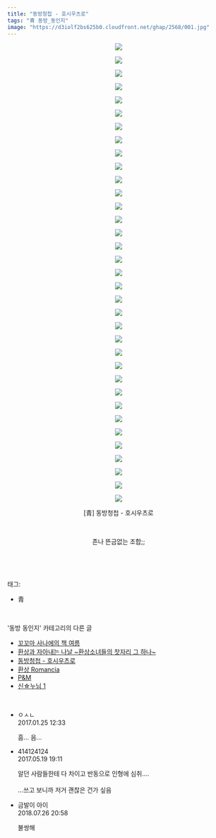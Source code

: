 ```yaml
---
title: "동방청첩 - 호시우츠로"
tags: "青 동방_동인지"
image: "https://d3iolf2bs625b0.cloudfront.net/ghap/2568/001.jpg"
---
```

<div class="article">
<p style="text-align: center; clear: none; float: none;"><img src="{{ site.imgserver3 }}/ghap/2568/001.jpg"/></p>
<p style="text-align: center; clear: none; float: none;"><img src="{{ site.imgserver3 }}/ghap/2568/002.jpg"/></p>
<p style="text-align: center; clear: none; float: none;"><img src="{{ site.imgserver3 }}/ghap/2568/003.jpg"/></p>
<p style="text-align: center; clear: none; float: none;"><img src="{{ site.imgserver3 }}/ghap/2568/004.jpg"/></p>
<p style="text-align: center; clear: none; float: none;"><img src="{{ site.imgserver3 }}/ghap/2568/005.jpg"/></p>
<p style="text-align: center; clear: none; float: none;"><img src="{{ site.imgserver3 }}/ghap/2568/006.jpg"/></p>
<p style="text-align: center; clear: none; float: none;"><img src="{{ site.imgserver3 }}/ghap/2568/007.jpg"/></p>
<p style="text-align: center; clear: none; float: none;"><img src="{{ site.imgserver3 }}/ghap/2568/008.jpg"/></p>
<p style="text-align: center; clear: none; float: none;"><img src="{{ site.imgserver3 }}/ghap/2568/009.jpg"/></p>
<p style="text-align: center; clear: none; float: none;"><img src="{{ site.imgserver3 }}/ghap/2568/010.jpg"/></p>
<p style="text-align: center; clear: none; float: none;"><img src="{{ site.imgserver3 }}/ghap/2568/011.jpg"/></p>
<p style="text-align: center; clear: none; float: none;"><img src="{{ site.imgserver3 }}/ghap/2568/012.jpg"/></p>
<p style="text-align: center; clear: none; float: none;"><img src="{{ site.imgserver3 }}/ghap/2568/013.jpg"/></p>
<p style="text-align: center; clear: none; float: none;"><img src="{{ site.imgserver3 }}/ghap/2568/014.jpg"/></p>
<p style="text-align: center; clear: none; float: none;"><img src="{{ site.imgserver3 }}/ghap/2568/015.jpg"/></p>
<p style="text-align: center; clear: none; float: none;"><img src="{{ site.imgserver3 }}/ghap/2568/016.jpg"/></p>
<p style="text-align: center; clear: none; float: none;"><img src="{{ site.imgserver3 }}/ghap/2568/017.jpg"/></p>
<p style="text-align: center; clear: none; float: none;"><img src="{{ site.imgserver3 }}/ghap/2568/018.jpg"/></p>
<p style="text-align: center; clear: none; float: none;"><img src="{{ site.imgserver3 }}/ghap/2568/019.jpg"/></p>
<p style="text-align: center; clear: none; float: none;"><img src="{{ site.imgserver3 }}/ghap/2568/020.jpg"/></p>
<p style="text-align: center; clear: none; float: none;"><img src="{{ site.imgserver3 }}/ghap/2568/021.jpg"/></p>
<p style="text-align: center; clear: none; float: none;"><img src="{{ site.imgserver3 }}/ghap/2568/022.jpg"/></p>
<p style="text-align: center; clear: none; float: none;"><img src="{{ site.imgserver3 }}/ghap/2568/023.jpg"/></p>
<p style="text-align: center; clear: none; float: none;"><img src="{{ site.imgserver3 }}/ghap/2568/024.jpg"/></p>
<p style="text-align: center; clear: none; float: none;"><img src="{{ site.imgserver3 }}/ghap/2568/025.jpg"/></p>
<p style="text-align: center; clear: none; float: none;"><img src="{{ site.imgserver3 }}/ghap/2568/026.jpg"/></p>
<p style="text-align: center; clear: none; float: none;"><img src="{{ site.imgserver3 }}/ghap/2568/027.jpg"/></p>
<p style="text-align: center; clear: none; float: none;"><img src="{{ site.imgserver3 }}/ghap/2568/028.jpg"/></p>
<p style="text-align: center; clear: none; float: none;"><img src="{{ site.imgserver3 }}/ghap/2568/029.jpg"/></p>
<p style="text-align: center; clear: none; float: none;"><img src="{{ site.imgserver3 }}/ghap/2568/030.jpg"/></p>
<p style="text-align: center; clear: none; float: none;"><img src="{{ site.imgserver3 }}/ghap/2568/031.jpg"/></p>
<p style="text-align: center; clear: none; float: none;"><img src="{{ site.imgserver3 }}/ghap/2568/032.jpg"/></p>
<p style="text-align: center; clear: none; float: none;"><img src="{{ site.imgserver3 }}/ghap/2568/033.jpg"/></p>
<p style="text-align: center; clear: none; float: none;"><img src="{{ site.imgserver3 }}/ghap/2568/034.jpg"/></p>
<p style="text-align: center; clear: none; float: none;"><img src="{{ site.imgserver3 }}/ghap/2568/035.jpg"/></p>
<p style="text-align: center; clear: none; float: none;">[青] 동방청첩 - 호시우츠로</p>
<p style="text-align: center; clear: none; float: none;"><br/></p>
<p style="text-align: center; clear: none; float: none;">존나 뜬금없는 조합;;</p>
<p><br/></p>
</div><br/>
<div class="tagTrail">
<p>태그: </p>
<ul>
<li>青</li>
</ul>
</div><br/>
<div class="another">
<p>'동방 동인지' 카테고리의 다른 글</p>
<ul>
<li><a href="/ghap_2570">꼬꼬마 사나에의 책 여름</a></li>
<li><a href="/ghap_2569">환상과 자아내는 나날 ~환상소녀들의 찻자리 그 하나~</a></li>
<li><a href="/ghap_2568">동방청첩 - 호시우츠로</a></li>
<li><a href="/ghap_2567">환상 Romancia</a></li>
<li><a href="/ghap_2566">P&amp;M</a></li>
<li><a href="/ghap_2565">신☆누님 1</a></li>
</ul>
</div><br/>
<div class="cb_module cb_fluid">
<div class="cb_wrt cb_profile">
<div class="comment">
<ul>
<li class="cb_thumb_off" id="comment14899793">
<div class="cb_comment_area">
<div class="cb_info_area">
<div class="cb_section">
<span class="cb_nick_name">ㅇㅅㄴ</span>
</div>
<div class="cb_section">
<span class="cb_date">2017.01.25 12:33 </span>
</div>
</div>
<div class="cb_dsc_comment">
<p class="cb_dsc">
											흠... 음... 
										</p>
</div>
</div></li>
<li class="cb_thumb_off" id="comment14993348">
<div class="cb_comment_area">
<div class="cb_info_area">
<div class="cb_section">
<span class="cb_nick_name">414124124</span>
</div>
<div class="cb_section">
<span class="cb_date">2017.05.19 19:11 </span>
</div>
</div>
<div class="cb_dsc_comment">
<p class="cb_dsc">
											알던 사람들한테 다 차이고 반동으로 인형에 심취....<br/>
<br/>
...쓰고 보니까 저거 괜찮은 건가 싶음
										</p>
</div>
</div></li>
<li class="cb_thumb_off" id="comment15294356">
<div class="cb_comment_area">
<div class="cb_info_area">
<div class="cb_section">
<span class="cb_nick_name">금발이 아이</span>
</div>
<div class="cb_section">
<span class="cb_date">2018.07.26 20:58 </span>
</div>
</div>
<div class="cb_dsc_comment">
<p class="cb_dsc">
											불쌍해
										</p>
</div>
</div></li>
</ul>
</div>
</div><!-- commentList close -->
</div><br/>
